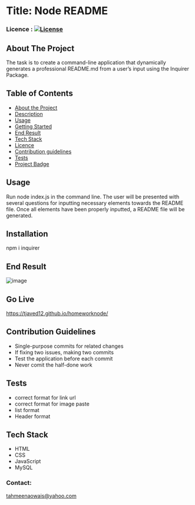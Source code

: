 # Title: Node README
### Licence : [![License](https://img.shields.io/badge/License-Apache%202.0-blue.svg)](https://opensource.org/licenses/Apache-2.0)
## About The Project
The task is to create a command-line application that dynamically generates a professional README.md from a user’s input using the Inquirer Package.
## Table of Contents
* [About the Project](#about-the-project)
* [Description](#description)
* [Usage](#usage)
* [Getting Started](#getting-started)
* [End Result](#end-result)
* [Tech Stack](#tech-stack)
* [Licence](#licence)
* [Contribution guidelines](#contribution-guidelines)
* [Tests](#tests)
* [Project Badge](#project-badge)
## Usage
Run node index.js in the command line. The user will be presented with several questions for inputting necessary elements towards the README file. Once all elements have been properly inputted, a README file will be generated.
## Installation
npm i inquirer
## End Result
![image](https://user-images.githubusercontent.com/66760710/91214151-adbb0880-e6e0-11ea-8b35-d8bd05eb9256.png)
## Go Live 
https://tjaved12.github.io/homeworknode/
## Contribution Guidelines
* Single-purpose commits for related changes
* If fixing two issues, making two commits
* Test the application before each commit
* Never comit the half-done work
## Tests
* correct format for link url
* correct format for image paste
* list format
* Header format
## Tech Stack
* HTML
* CSS
* JavaScript
* MySQL
### Contact:
tahmeenaowais@yahoo.com